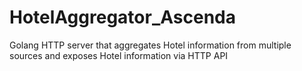 # HotelAggregator_Ascenda
Golang HTTP server that aggregates Hotel information from multiple sources and exposes Hotel information via HTTP API
